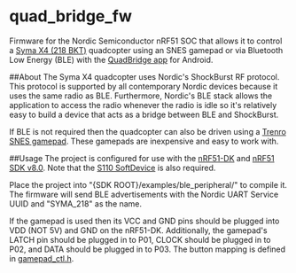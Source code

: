 # quad_bridge_fw
Firmware for the Nordic Semiconductor nRF51 SOC that allows it to control a [Syma X4 (218 BKT)](http://www.amazon.com/gp/product/B00K5YXTVI?keywords=syma%20x4&qid=1445138267&ref_=sr_1_3&sr=8-3) quadcopter using an SNES gamepad or via Bluetooth Low Energy (BLE) with the [QuadBridge app](https://github.com/inductivekickback/QuadBridge) for Android.

##About
The Syma X4 quadcopter uses Nordic's ShockBurst RF protocol. This protocol is supported by all contemporary Nordic devices because it uses the same radio as BLE. Furthermore, Nordic's BLE stack allows the application to access the radio whenever the radio is idle so it's relatively easy to build a device that acts as a bridge between BLE and ShockBurst.

If BLE is not required then the quadcopter can also be driven using a [Trenro SNES gamepad](http://www.amazon.com/Generic-2x-TWO-Super-Nintendo-Controller/dp/B002KJ02ZC/ref=sr_1_1?s=videogames&ie=UTF8&qid=1445138316&sr=1-1&keywords=snes+controller). These gamepads are inexpensive and easy to work with.

##Usage
The project is configured for use with the [nRF51-DK](http://www.digikey.com/product-detail/en/NRF51-DK/1490-1038-ND/5022449) and [nRF51 SDK v8.0](http://developer.nordicsemi.com/nRF51_SDK/nRF51_SDK_v8.x.x/). Note that the [S110 SoftDevice](http://infocenter.nordicsemi.com/index.jsp?topic=%2Fcom.nordic.infocenter.110.sds.v1.0.0%2Fs110.html&cp=2_7_0) is also required.

Place the project into "{SDK ROOT}/examples/ble_peripheral/" to compile it. The firmware will send BLE advertisements with the Nordic UART Service UUID and "SYMA_218" as the name.

If the gamepad is used then its VCC and GND pins should be plugged into VDD (NOT 5V) and GND on the nRF51-DK. Additionally, the gamepad's LATCH pin should be plugged in to P01, CLOCK should be plugged in to P02, and DATA should be plugged in to P03. The button mapping is defined in [gamepad_ctl.h](https://github.com/inductivekickback/quad_bridge_fw/blob/master/gamepad_ctl.h).
